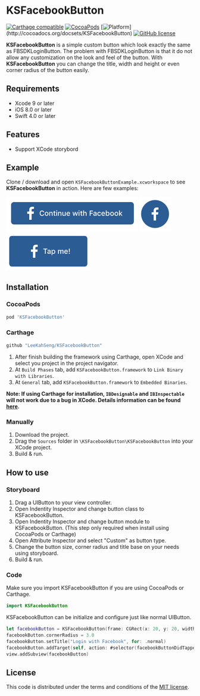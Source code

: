 # KSFacebookButton

[![Carthage compatible](https://img.shields.io/badge/Carthage-compatible-4BC51D.svg?style=flat)](https://github.com/Carthage/Carthage)
[![CocoaPods](https://img.shields.io/cocoapods/v/KSFacebookButton.svg)](http://cocoapods.org/pods/KSFacebookButton)
[![Platform](https://img.shields.io/cocoapods/p/KSFacebookButton.svg?)](http://cocoadocs.org/docsets/KSFacebookButton)
[![GitHub license](https://img.shields.io/badge/license-MIT-lightgrey.svg)](https://raw.githubusercontent.com/Carthage/Carthage/master/LICENSE.md)

**KSFacebookButton** is a simple custom button which look exactly the same as FBSDKLoginButton. The problem with FBSDKLoginButton is that it do not allow any customization on the look and feel of the button. With **KSFacebookButton** you can change the title, width and height or even corner radius of the button easily.


## Requirements

* Xcode 9 or later
* iOS 8.0 or later
* Swift 4.0 or later

## Features

* Support XCode storybord

## Example

Clone / download and open ```KSFacebookButtonExample.xcworkspace``` to see **KSFacebookButton** in action.
Here are few examples:

![](README-Assets/example1.png)
![](README-Assets/example2.png)
![](README-Assets/example3.png)

## Installation

### CocoaPods
``` ruby
pod 'KSFacebookButton'
```

### Carthage
``` ruby
github "LeeKahSeng/KSFacebookButton"
```
1. After finish building the framework using Carthage, open XCode and select you project in the project navigator.
2. At ```Build Phases``` tab, add ```KSFacebookButton.framework``` to ```Link Binary with Libraries```.
3. At ```General``` tab, add ```KSFacebookButton.framework``` to ```Embedded Binaries```.

**Note: If using Carthage for installation, ```IBDesignable``` and ```IBInspectable``` will not work due to a bug in XCode. Details information can be found [here](https://github.com/Carthage/Carthage/issues/335).**

### Manually
1. Download the project.
2. Drag the ```Sources``` folder in ```\KSFacebookButton\KSFacebookButton``` into your XCode project.
3. Build & run.


## How to use
### Storyboard
1. Drag a UIButton to your view controller.
2. Open Indentity Inspector and change button class to KSFacebookButton.
3. Open Indentity Inspector and change button module to KSFacebookButton. (This step only required when install using CocoaPods or Carthage)
4. Open Attribute Inspector and select "Custom" as button type.
5. Change the button size, corner radius and title base on your needs using storyboard.
6. Build & run.

### Code
Make sure you import KSFacebookButton if you are using CocoaPods or Carthage.
```swift
import KSFacebookButton
```
KSFacebookButton can be initialize and configure just like normal UIButton.
```swift
let facebookButton = KSFacebookButton(frame: CGRect(x: 20, y: 20, width: 200, height: 55))
facebookButton.cornerRadius = 3.0
facebookButton.setTitle("Login with Facebook", for: .normal)
facebookButton.addTarget(self, action: #selector(facebookButtonDidTapped(sender:)), for: .touchUpInside)
view.addSubview(facebookButton)
```

## License

This code is distributed under the terms and conditions of the [MIT license](LICENSE).
